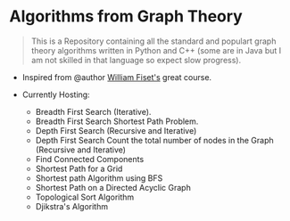 # Algorithms from Graph Theory

> This is a Repository containing all the standard and populart graph theory algorithms written in Python and C++ (some are in Java but I am not skilled in that language so expect slow progress).

- Inspired from @author [William Fiset's](https://github.com/williamfiset/algorithms) great course.
- Currently Hosting:
  
  - Breadth First Search (Iterative).
  - Breadth First Search Shortest Path Problem.
  - Depth First Search (Recursive and Iterative)
  - Depth First Search Count the total number of nodes in the Graph (Recursive and Iterative)
  - Find Connected Components
  - Shortest Path for a Grid
  - Shortest path Algorithm using BFS
  - Shortest Path on a Directed Acyclic Graph
  - Topological Sort Algorithm
  - Djikstra's Algorithm
